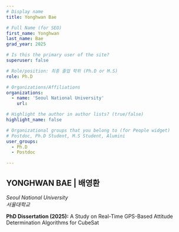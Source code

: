 ```yaml
---
# Display name
title: Yonghwan Bae

# Full Name (for SEO)
first_name: Yonghwan
last_name: Bae
grad_year: 2025

# Is this the primary user of the site?
superuser: false

# Role/position: 최종 졸업 학위 (Ph.D or M.S)
role: Ph.D

# Organizations/Affiliations
organizations:
  - name: 'Seoul National University'
    url: 

# Highlight the author in author lists? (true/false)
highlight_name: false

# Organizational groups that you belong to (for People widget)
# Postdoc, Ph.D Student, M.S Student, Alumini
user_groups:
  - Ph.D
  - Postdoc

---
```


<!----- 이름" **별표2개 사이에 적을것** ----->

## **YONGHWAN BAE | 배영환** 

<!----- 현재 직위/직장: *별표 사이에 적을것*----->

*Seoul National University*</br>
*서울대학교*</br>

<!----- 학위논문 및 졸업연도(박사): 없으면 삭제----->

**PhD Dissertation (2025):** A Study on Real-Time GPS-Based Attitude Determination Algorithms for CubeSat

<!----- 학위논문 및 졸업연도(석사): 없으면 삭제----->



<!-----  Biography: 없으면 아래 공란----> </br> 



<!------------------------------------>
</br> 
